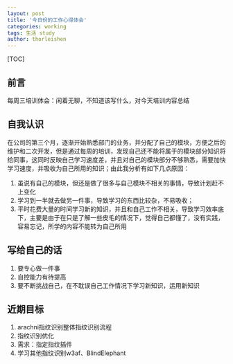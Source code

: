 ```yaml
---
layout: post
title: '今日份的工作心得体会'
categories: working
tags: 生活 study
author: thorleishen
---
```


[TOC]



## 前言

每周三培训体会：闲着无聊，不知道该写什么，对今天培训内容总结



## 自我认识

在公司的第三个月，逐渐开始熟悉部门的业务，并分配了自己的模块，方便之后的维护和二次开发，但是通过每周的培训，发现自己还不能将属于的模块部分知识将给同事，这同时反映自己学习速度差，并且对自己的模块部分不够熟悉，需要加快学习速度，并吸收为自己所用的知识；由此我分析有如下几点原因：

1. 虽说有自己的模块，但还是做了很多与自己模块不相关的事情，导致计划赶不上变化
2. 学习到一半就去做另一件事，导致学习的东西比较杂，不易吸收；
3. 平时花费大量的时间学习新的知识，并且和自己工作不相关，导致学习效率底下，主要是由于在只是了解一些皮毛的情况下，觉得自己都懂了，没有实践，容易忘记，所学的内容不能转为自己所用



## 写给自己的话

1. 要专心做一件事
2. 自控能力有待提高
3. 要不断挑战自己，在不耽误自己工作情况下学习新知识，运用新知识



## 近期目标

1. arachni指纹识别整体指纹识别流程
2. 指纹识别优化
3. 需求：指定指纹插件
4. 学习其他指纹识别w3af、BlindElephant

